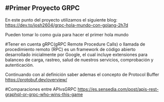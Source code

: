 #Primer Proyecto GRPC
-----------------

En este punto del proyecto utilizamos el siguiente blog:
https://dev.to/josh2604/grpc-hola-mundo-con-golang-2h7d

Pueden tomar lo como guia para hacer el primer hola mundo

#Tener en cuenta
gRPC(gRPC Remote Procedure Calls) o llamada de procedimiento remoto (RPC) es un framework de código abierto desarrollado inicialmente por Google, el cual incluye extensiones para balanceo de carga, rastreo, salud de nuestros servicios, comprobación y autenticación.

Continuando con al definición saber ademas el concepto de Protocol Buffer
https://protobuf.dev/overview/

#Comparaciones entre APIvsGRPC
https://es.sensedia.com/post/apis-rest-graphql-or-grpc-who-wins-this-game